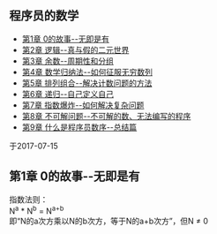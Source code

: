 ## 程序员的数学
- [第1章 0的故事--无即是有](chapter1.md)
- [第2章 逻辑--真与假的二元世界](chapter2.md)
- [第3章 余数--周期性和分组](chapter3.md)
- [第4章 数学归纳法--如何征服无穷数列](chapter4.md)
- [第5章 排列组合--解决计数问题的方法](chapter5.md)
- [第6章 递归--自己定义自己](chapter6.md)
- [第7章 指数爆炸--如何解决复杂问题](chapter7.md)
- [第8章 不可解问题--不可解的数、无法编写的程序](chapter8.md)
- [第9章 什么是程序员数序--总结篇](chapter9.md)

于2017-07-15

## 第1章 0的故事--无即是有
指数法则：  
N<sup>a</sup> * N<sup>b</sup> = N<sup>a+b</sup>  
即“N的a次方乘以N的b次方，等于N的a+b次方”，但N ≠ 0
